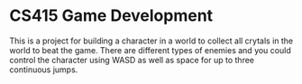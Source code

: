 # CS415 Game Development

This is a project for building a character in a world to collect all crytals in the world to beat the game. There are different types of enemies and you could control the character using WASD as well as space for up to three continuous jumps.
